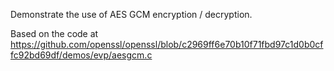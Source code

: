 Demonstrate the use of AES GCM encryption / decryption.

Based on the code at https://github.com/openssl/openssl/blob/c2969ff6e70b10f71fbd97c1d0b0cffc92bd69df/demos/evp/aesgcm.c
